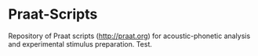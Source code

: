 # Praat-Scripts
Repository of Praat scripts (http://praat.org) for acoustic-phonetic analysis and experimental stimulus preparation. Test.
